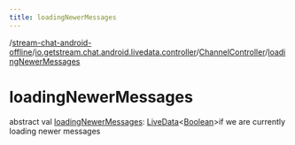 ```yaml
---
title: loadingNewerMessages
---
```

/[stream-chat-android-offline](../../index.md)/[io.getstream.chat.android.livedata.controller](../index.md)/[ChannelController](index.md)/[loadingNewerMessages](loadingNewerMessages.md)  
  
  
  
# loadingNewerMessages  
abstract val [loadingNewerMessages](loadingNewerMessages.md): [LiveData](https://developer.android.com/reference/kotlin/androidx/lifecycle/LiveData.html)&lt;[Boolean](https://kotlinlang.org/api/latest/jvm/stdlib/kotlin/-boolean/index.html)&gt;if we are currently loading newer messages
